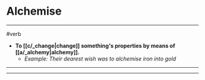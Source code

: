# Alchemise
---
#verb
- **To [[c/_change|change]] something's properties by means of [[a/_alchemy|alchemy]].**
	- _Example: Their dearest wish was to alchemise iron into gold_
---
---
